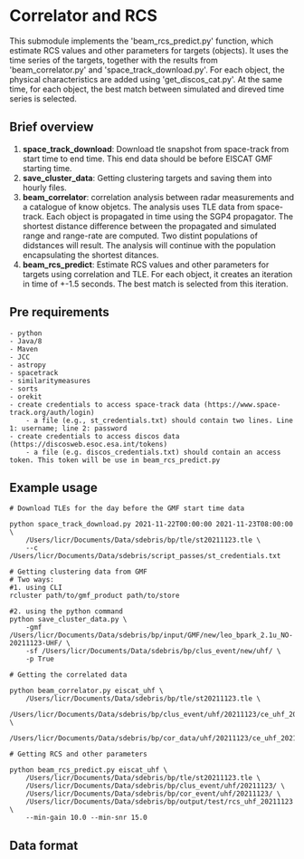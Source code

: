 # Correlator and RCS

This submodule implements the 'beam_rcs_predict.py' function, which estimate RCS values and other parameters for targets (objects). It uses the time series of the targets, together with the results from 'beam_correlator.py' and 'space_track_download.py'. For each object, the physical characteristics are added using 'get_discos_cat.py'. At the same time, for each object, the best match between simulated and direved time series is selected.


## Brief overview

1. **space_track_download**: Download tle snapshot from space-track from start time to end time. This end data should be before EISCAT GMF starting time.
1. **save_cluster_data**: Getting clustering targets and saving them into hourly files.
1. **beam_correlator**: correlation analysis between radar measurements and a catalogue of know objetcs. The analysis uses TLE data from space-track. Each object is propagated in time using the SGP4 propagator. The shortest distance difference between the propagated and simulated range and range-rate are computed. Two distint populations of didstances will result. The analysis will continue with the population encapsulating the shortest ditances.
1. **beam_rcs_predict**: Estimate RCS values and other parameters for targets using correlation and TLE. For each object, it creates an iteration in time of +-1.5 seconds. The best match is selected from this iteration.
 

## Pre requirements
    - python
    - Java/8
    - Maven
    - JCC
    - astropy
    - spacetrack
    - similaritymeasures
    - sorts
    - orekit
    - create credentials to access space-track data (https://www.space-track.org/auth/login)
        - a file (e.g., st_credentials.txt) should contain two lines. Line 1: username; line 2: password
    - create credentials to access discos data (https://discosweb.esoc.esa.int/tokens)
        - a file (e.g. discos_credentials.txt) should contain an access token. This token will be use in beam_rcs_predict.py


## Example usage

```
# Download TLEs for the day before the GMF start time data

python space_track_download.py 2021-11-22T00:00:00 2021-11-23T08:00:00 \
    /Users/licr/Documents/Data/sdebris/bp/tle/st20211123.tle \
    --c /Users/licr/Documents/Data/sdebris/script_passes/st_credentials.txt

# Getting clustering data from GMF
# Two ways:
#1. using CLI
rcluster path/to/gmf_product path/to/store

#2. using the python command
python save_cluster_data.py \
    -gmf /Users/licr/Documents/Data/sdebris/bp/input/GMF/new/leo_bpark_2.1u_NO-20211123-UHF/ \
    -sf /Users/licr/Documents/Data/sdebris/bp/clus_event/new/uhf/ \
    -p True
    
# Getting the correlated data

python beam_correlator.py eiscat_uhf \
    /Users/licr/Documents/Data/sdebris/bp/tle/st20211123.tle \
    /Users/licr/Documents/Data/sdebris/bp/clus_event/uhf/20211123/ce_uhf_20211123T10.pkl \
    /Users/licr/Documents/Data/sdebris/bp/cor_data/uhf/20211123/ce_uhf_20211123T10.h5
   
# Getting RCS and other parameters

python beam_rcs_predict.py eiscat_uhf \
    /Users/licr/Documents/Data/sdebris/bp/tle/st20211123.tle \
    /Users/licr/Documents/Data/sdebris/bp/clus_event/uhf/20211123/ \
    /Users/licr/Documents/Data/sdebris/bp/cor_event/uhf/20211123/ \
    /Users/licr/Documents/Data/sdebris/bp/output/test/rcs_uhf_20211123 \
    --min-gain 10.0 --min-snr 15.0
```

## Data format


